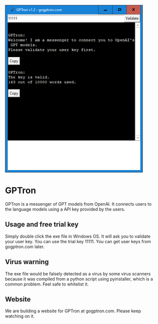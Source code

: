 <img src='interface.png'>

# GPTron
GPTron is a messenger of GPT models from OpenAI. It connects users to the language models using a API key provided by the users.

## Usage and free trial key
Simply double click the exe file in Windows OS. It will ask you to validate your user key. You can use the trial key 11111. You can get user keys from gogptron.com later.

## Virus warning
The exe file would be falsely detected as a virus by some virus scanners because it was compiled from a python script using pyinstaller, which is a common problem. Feel safe to whitelist it.

## Website
We are building a website for GPTron at gogptron.com. Please keep watching on it.
